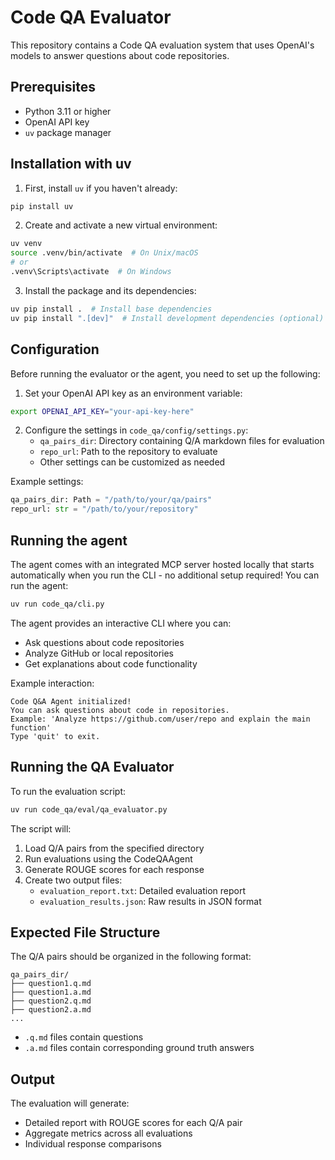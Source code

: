 # Code QA Evaluator

This repository contains a Code QA evaluation system that uses OpenAI's models to answer questions about code repositories.

## Prerequisites

- Python 3.11 or higher
- OpenAI API key
- `uv` package manager

## Installation with uv

1. First, install `uv` if you haven't already:
```bash
pip install uv
```

2. Create and activate a new virtual environment:
```bash
uv venv
source .venv/bin/activate  # On Unix/macOS
# or
.venv\Scripts\activate  # On Windows
```

3. Install the package and its dependencies:
```bash
uv pip install .  # Install base dependencies
uv pip install ".[dev]"  # Install development dependencies (optional)
```

## Configuration

Before running the evaluator or the agent, you need to set up the following:

1. Set your OpenAI API key as an environment variable:
```bash
export OPENAI_API_KEY="your-api-key-here"
```

2. Configure the settings in `code_qa/config/settings.py`:
   - `qa_pairs_dir`: Directory containing Q/A markdown files for evaluation
   - `repo_url`: Path to the repository to evaluate
   - Other settings can be customized as needed

Example settings:
```python
qa_pairs_dir: Path = "/path/to/your/qa/pairs"
repo_url: str = "/path/to/your/repository"
```

## Running the agent

The agent comes with an integrated MCP server hosted locally that starts automatically when you run the CLI - no additional setup required! You can run the agent:

```bash
uv run code_qa/cli.py
```

The agent provides an interactive CLI where you can:
- Ask questions about code repositories
- Analyze GitHub or local repositories
- Get explanations about code functionality

Example interaction:
```
Code Q&A Agent initialized!
You can ask questions about code in repositories.
Example: 'Analyze https://github.com/user/repo and explain the main function'
Type 'quit' to exit.
```

## Running the QA Evaluator

To run the evaluation script:

```bash
uv run code_qa/eval/qa_evaluator.py
```

The script will:
1. Load Q/A pairs from the specified directory
2. Run evaluations using the CodeQAAgent
3. Generate ROUGE scores for each response
4. Create two output files:
   - `evaluation_report.txt`: Detailed evaluation report
   - `evaluation_results.json`: Raw results in JSON format

## Expected File Structure

The Q/A pairs should be organized in the following format:
```
qa_pairs_dir/
├── question1.q.md
├── question1.a.md
├── question2.q.md
├── question2.a.md
...
```

- `.q.md` files contain questions
- `.a.md` files contain corresponding ground truth answers

## Output

The evaluation will generate:
- Detailed report with ROUGE scores for each Q/A pair
- Aggregate metrics across all evaluations
- Individual response comparisons
